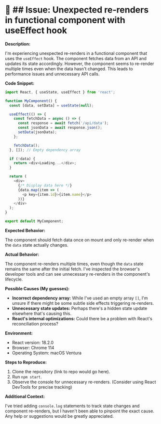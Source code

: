 # 🐞 ## Issue: Unexpected re-renders in functional component with useEffect hook


**Description:**

I'm experiencing unexpected re-renders in a functional component that uses the `useEffect` hook.  The component fetches data from an API and updates its state accordingly.  However, the component seems to re-render multiple times even when the data hasn't changed. This leads to performance issues and unnecessary API calls.

**Code Snippet:**

```javascript
import React, { useState, useEffect } from 'react';

function MyComponent() {
  const [data, setData] = useState(null);

  useEffect(() => {
    const fetchData = async () => {
      const response = await fetch('/api/data');
      const jsonData = await response.json();
      setData(jsonData);
    };

    fetchData();
  }, []); // Empty dependency array

  if (!data) {
    return <div>Loading...</div>;
  }

  return (
    <div>
      {/* Display data here */}
      {data.map(item => (
        <p key={item.id}>{item.name}</p>
      ))}
    </div>
  );
}

export default MyComponent;
```

**Expected Behavior:**

The component should fetch data once on mount and only re-render when the `data` state actually changes.

**Actual Behavior:**

The component re-renders multiple times, even though the `data` state remains the same after the initial fetch.  I've inspected the browser's developer tools and can see unnecessary re-renders in the component's lifecycle.

**Possible Causes (My guesses):**

* **Incorrect dependency array:** While I've used an empty array `[]`, I'm unsure if there might be some subtle side effects triggering re-renders.
* **Unnecessary state updates:**  Perhaps there's a hidden state update elsewhere that's causing this.
* **React's internal optimizations:**  Could there be a problem with React's reconciliation process?


**Environment:**

* React version: 18.2.0
* Browser: Chrome 114
* Operating System: macOS Ventura


**Steps to Reproduce:**

1. Clone the repository (link to repo would go here).
2. Run `npm start`.
3. Observe the console for unnecessary re-renders.  (Consider using React DevTools for precise tracking)


**Additional Context:**

I've tried adding `console.log` statements to track state changes and component re-renders, but I haven't been able to pinpoint the exact cause. Any help or suggestions would be greatly appreciated.

